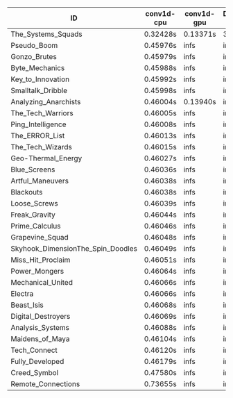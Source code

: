 |ID|conv1d-cpu|conv1d-gpu|DWSPConv2D-gpu|gemm-gpu|avg|
|-|-|-|-|-|-|
|The_Systems_Squads|0.32428s|0.13371s|3.04925s|4.36378s|1.96776s|
|Pseudo_Boom|0.45976s|infs|infs|4.39620s|infs|
|Gonzo_Brutes|0.45979s|infs|infs|4.38495s|infs|
|Byte_Mechanics|0.45988s|infs|infs|4.38495s|infs|
|Key_to_Innovation|0.45992s|infs|infs|4.37945s|infs|
|Smalltalk_Dribble|0.45998s|infs|infs|4.34426s|infs|
|Analyzing_Anarchists|0.46004s|0.13940s|infs|4.39625s|infs|
|The_Tech_Warriors|0.46005s|infs|infs|4.41950s|infs|
|Ping_Intelligence|0.46008s|infs|infs|4.42814s|infs|
|The_ERROR_List|0.46013s|infs|infs|4.38403s|infs|
|The_Tech_Wizards|0.46015s|infs|infs|4.41574s|infs|
|Geo-Thermal_Energy|0.46027s|infs|infs|4.39381s|infs|
|Blue_Screens|0.46036s|infs|infs|4.41546s|infs|
|Artful_Maneuvers|0.46038s|infs|infs|4.39684s|infs|
|Blackouts|0.46038s|infs|infs|4.37035s|infs|
|Loose_Screws|0.46039s|infs|infs|4.40440s|infs|
|Freak_Gravity|0.46044s|infs|infs|4.39981s|infs|
|Prime_Calculus|0.46046s|infs|infs|4.40620s|infs|
|Grapevine_Squad|0.46048s|infs|infs|4.36996s|infs|
|Skyhook_DimensionThe_Spin_Doodles|0.46049s|infs|infs|4.41126s|infs|
|Miss_Hit_Proclaim|0.46051s|infs|infs|4.40415s|infs|
|Power_Mongers|0.46064s|infs|infs|4.42554s|infs|
|Mechanical_United|0.46066s|infs|infs|4.39786s|infs|
|Electra|0.46066s|infs|infs|4.42520s|infs|
|Beast_Isis|0.46068s|infs|infs|4.41244s|infs|
|Digital_Destroyers|0.46069s|infs|infs|4.37664s|infs|
|Analysis_Systems|0.46088s|infs|infs|4.41662s|infs|
|Maidens_of_Maya|0.46104s|infs|infs|4.44301s|infs|
|Tech_Connect|0.46120s|infs|infs|4.41589s|infs|
|Fully_Developed|0.46179s|infs|infs|4.43626s|infs|
|Creed_Symbol|0.47580s|infs|infs|4.37655s|infs|
|Remote_Connections|0.73655s|infs|infs|4.41224s|infs|
